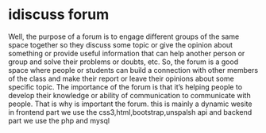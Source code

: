 # idiscuss forum
Well, the purpose of a forum is to engage different groups of the same space together so they discuss some topic or give the opinion about something or provide useful information that can help another person or group and solve their problems or doubts, etc. So, the forum is a good space where people or students can build a connection with other members of the class and make their report or leave their opinions about some specific topic. The importance of the forum is that it’s helping people to develop their knowledge or ability of communication to communicate with people. That is why is important the forum. this is mainly a dynamic wesite in frontend part we use the css3,html,bootstrap,unspalsh api and backend part we use the php and mysql

